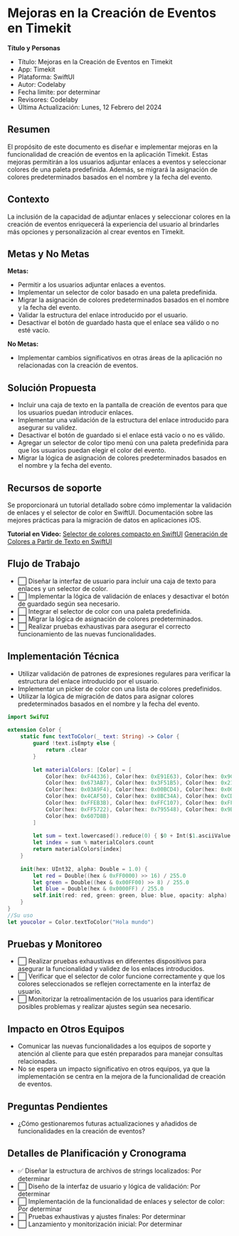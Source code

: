 # Mejoras en la Creación de Eventos en Timekit

**Título y Personas**
 - Título: Mejoras en la Creación de Eventos en Timekit
 - App: Timekit
 - Plataforma: SwiftUI
 - Autor: Codelaby
 - Fecha limite: por determinar
 - Revisores: Codelaby
 - Última Actualización: Lunes, 12 Febrero del 2024

## Resumen
El propósito de este documento es diseñar e implementar mejoras en la funcionalidad de creación de eventos en la aplicación Timekit. Estas mejoras permitirán a los usuarios adjuntar enlaces a eventos y seleccionar colores de una paleta predefinida. Además, se migrará la asignación de colores predeterminados basados en el nombre y la fecha del evento.

## Contexto
La inclusión de la capacidad de adjuntar enlaces y seleccionar colores en la creación de eventos enriquecerá la experiencia del usuario al brindarles más opciones y personalización al crear eventos en Timekit.

## Metas y No Metas
**Metas:**
- Permitir a los usuarios adjuntar enlaces a eventos.
- Implementar un selector de color basado en una paleta predefinida.
- Migrar la asignación de colores predeterminados basados en el nombre y la fecha del evento.
- Validar la estructura del enlace introducido por el usuario.
- Desactivar el botón de guardado hasta que el enlace sea válido o no esté vacío.

**No Metas:**
- Implementar cambios significativos en otras áreas de la aplicación no relacionadas con la creación de eventos.

## Solución Propuesta
- Incluir una caja de texto en la pantalla de creación de eventos para que los usuarios puedan introducir enlaces.
- Implementar una validación de la estructura del enlace introducido para asegurar su validez.
- Desactivar el botón de guardado si el enlace está vacío o no es válido.
- Agregar un selector de color tipo menú con una paleta predefinida para que los usuarios puedan elegir el color del evento.
- Migrar la lógica de asignación de colores predeterminados basados en el nombre y la fecha del evento.

## Recursos de soporte
Se proporcionará un tutorial detallado sobre cómo implementar la validación de enlaces y el selector de color en SwiftUI.
Documentación sobre las mejores prácticas para la migración de datos en aplicaciones iOS.

**Tutorial en Video:**
[Selector de colores compacto en SwiftUI](https://swiftuisnippets.wordpress.com/2023/10/26/selector-de-colores-compacto-en-swiftui/)
[Generación de Colores a Partir de Texto en SwiftUI](https://swiftuisnippets.wordpress.com/2024/01/23/generacion-de-colores-a-partir-de-texto-en-swiftui/)

## Flujo de Trabajo
- ⬜ Diseñar la interfaz de usuario para incluir una caja de texto para enlaces y un selector de color.
- ⬜ Implementar la lógica de validación de enlaces y desactivar el botón de guardado según sea necesario.
- ⬜ Integrar el selector de color con una paleta predefinida.
- ⬜ Migrar la lógica de asignación de colores predeterminados.
- ⬜ Realizar pruebas exhaustivas para asegurar el correcto funcionamiento de las nuevas funcionalidades.

## Implementación Técnica
- Utilizar validación de patrones de expresiones regulares para verificar la estructura del enlace introducido por el usuario.
- Implementar un picker de color con una lista de colores predefinidos.
- Utilizar la lógica de migración de datos para asignar colores predeterminados basados en el nombre y la fecha del evento.
```swift
import SwifUI
 
extension Color {
    static func textToColor(_ text: String) -> Color {
        guard !text.isEmpty else {
            return .clear
        }
         
        let materialColors: [Color] = [
            Color(hex: 0xF44336), Color(hex: 0xE91E63), Color(hex: 0x9C27B0),
            Color(hex: 0x673AB7), Color(hex: 0x3F51B5), Color(hex: 0x2196F3),
            Color(hex: 0x03A9F4), Color(hex: 0x00BCD4), Color(hex: 0x009688),
            Color(hex: 0x4CAF50), Color(hex: 0x8BC34A), Color(hex: 0xCDDC39),
            Color(hex: 0xFFEB3B), Color(hex: 0xFFC107), Color(hex: 0xFF9800),
            Color(hex: 0xFF5722), Color(hex: 0x795548), Color(hex: 0x9E9E9E),
            Color(hex: 0x607D8B)
        ]
     
        let sum = text.lowercased().reduce(0) { $0 + Int($1.asciiValue ?? 0) }
        let index = sum % materialColors.count
        return materialColors[index]
    }
 
    init(hex: UInt32, alpha: Double = 1.0) {
        let red = Double((hex & 0xFF0000) >> 16) / 255.0
        let green = Double((hex & 0x00FF00) >> 8) / 255.0
        let blue = Double(hex & 0x0000FF) / 255.0
        self.init(red: red, green: green, blue: blue, opacity: alpha)
    }
}
//Su uso
let youcolor = Color.textToColor("Hola mundo")
```

## Pruebas y Monitoreo
- ⬜ Realizar pruebas exhaustivas en diferentes dispositivos para asegurar la funcionalidad y validez de los enlaces introducidos.
- ⬜ Verificar que el selector de color funcione correctamente y que los colores seleccionados se reflejen correctamente en la interfaz de usuario.
- ⬜ Monitorizar la retroalimentación de los usuarios para identificar posibles problemas y realizar ajustes según sea necesario.

## Impacto en Otros Equipos
- Comunicar las nuevas funcionalidades a los equipos de soporte y atención al cliente para que estén preparados para manejar consultas relacionadas.
- No se espera un impacto significativo en otros equipos, ya que la implementación se centra en la mejora de la funcionalidad de creación de eventos.

## Preguntas Pendientes
- ¿Cómo gestionaremos futuras actualizaciones y añadidos de funcionalidades en la creación de eventos?

## Detalles de Planificación y Cronograma
- ✅ Diseñar la estructura de archivos de strings localizados: Por determinar
- ⬜ Diseño de la interfaz de usuario y lógica de validación: Por determinar
- ⬜ Implementación de la funcionalidad de enlaces y selector de color: Por determinar
- ⬜ Pruebas exhaustivas y ajustes finales: Por determinar
- ⬜ Lanzamiento y monitorización inicial: Por determinar
